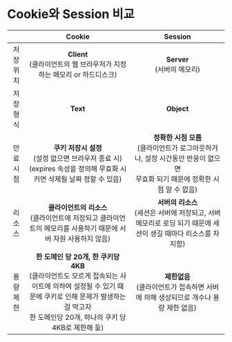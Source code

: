 # Cookie와 Session 비교
|      |**Cookie**|**Session**|
|:----:|:---:|:---:|
| 저장위치 |**Client**</br>(클라이언트의 웹 브라우저가 지정하는 메모리 or 하드디스크)|**Server**</br>(서버의 메모리)|
| 저장형식 |**Text**|**Object**|
| 만료시점 |**쿠키 저장시 설정**</br>(설정 없으면 브라우저 종료 시)</br>(expires 속성을 정의해 무효화 시키면 삭제될 날짜 정할 수 있음)|**정확한 시점 모름**</br>(클라이언트가 로그아웃하거나, 설정 시간동안 반응이 없으면 </br>무효화 되기 때문에 정확한 시점 알 수 없음)|
| 리소스  |**클라이언트의 리소스**</br>(클라이언트에 저장되고 클라이언트의 메모리를 사용하기 때문에 서버 자원 사용하지 않음)|**서버의 리소스**</br>(세션은 서버에 저장되고, 서버 메모리로 로딩 되기 때문에 세션이 생길 때마다 리소스를 차지함)|
| 용량제한 |**한 도메인 당 20개, 한 쿠키당 4KB**</br>(클라이언트도 모르게 접속되는 사이트에 의하여 설정될 수 있기 때문에 쿠키로 인해 문제가 발생하는 걸 막고자</br>한 도메인당 20개, 하나의 쿠키 당 4KB로 제한해 둠)|**제한없음**</br>(클라이언트가 접속하면 서버에 의해 생성되므로 개수나 용량 제한 없음)|
